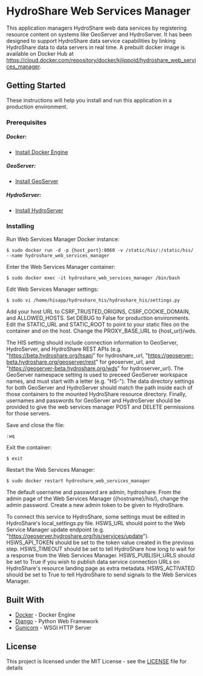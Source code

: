 # HydroShare Web Services Manager

This application managers HydroShare web data services by registering resource content on systems like GeoServer and HydroServer. It has been designed to support HydroShare data service capabilities by linking HydroShare data to data servers in real time. A prebuilt docker image is available on Docker Hub at https://cloud.docker.com/repository/docker/kjlippold/hydroshare_web_services_manager.

## Getting Started

These instructions will help you install and run this application in a production environment.

### Prerequisites

##### Docker:
* [Install Docker Engine](https://docs.docker.com/install/)

##### GeoServer:
* [Install GeoServer](https://github.com/kjlippold/his_geoserver#his-geoserver)

##### HydroServer:
* [Install HydroServer](https://github.com/kjlippold/his_hydroserver#his-hydroserver)

### Installing
Run Web Services Manager Docker instance:
```
$ sudo docker run -d -p {host_port}:8060 -v /static/his/:/static/his/ --name hydroshare_web_services_manager 
```

Enter the Web Services Manager container:
```
$ sudo docker exec -it hydroshare_web_services_manager /bin/bash
```

Edit Web Services Manager settings:
```
$ sudo vi /home/hisapp/hydroshare_his/hydroshare_his/settings.py
```

Add your host URL to CSRF_TRUSTED_ORIGINS, CSRF_COOKIE_DOMAIN, and ALLOWED_HOSTS. Set DEBUG to False for production environments. Edit the STATIC_URL and STATIC_ROOT to point to your static files on the container and on the host. Change the PROXY_BASE_URL to {host_url}/wds.

The HIS setting should include connection information to GeoServer, HydroServer, and HydroShare REST APIs (e.g. "https://beta.hydroshare.org/hsapi" for hydroshare_url, "https://geoserver-beta.hydroshare.org/geoserver/rest" for geoserver_url, and "https://geoserver-beta.hydroshare.org/wds" for hydroserver_url). The GeoServer namespace setting is used to preceed GeoServer workspace names, and must start with a letter (e.g. "HS-"). The data directory settings for both GeoServer and HydroServer should match the path inside each of those containers to the mounted HydroShare resource directory. Finally, usernames and passwords for GeoServer and HydroServer should be provided to give the web services manager POST and DELETE permissions for those servers. 

Save and close the file:
```
:wq
```

Exit the container:
```
$ exit
```

Restart the Web Services Manager:
```
$ sudo docker restart hydroshare_web_services_manager
```

The default username and password are admin, hydroshare. From the admin page of the Web Services Manager ({hostname}/his/), change the admin password. Create a new admin token to be given to HydroShare.

To connect this service to HydroShare, some settings must be edited in HydroShare's local_settings.py file. HSWS_URL should point to the Web Service Manager update endpoint (e.g. "https://geoserver.hydroshare.org/his/services/update"). HSWS_API_TOKEN should be set to the token value created in the previous step. HSWS_TIMEOUT should be set to tell HydroShare how long to wait for a response from the Web Services Manager. HSWS_PUBLISH_URLS should be set to True if you wish to publish data service connection URLs on HydroShare's resource landing page as extra metadata. HSWS_ACTIVATED should be set to True to tell HydroShare to send signals to the Web Services Manager.

## Built With

* [Docker](https://docs.docker.com) - Docker Engine
* [Django](https://www.djangoproject.com) - Python Web Framework
* [Gunicorn](https://gunicorn.org) - WSGI HTTP Server

## License

This project is licensed under the MIT License - see the [LICENSE](LICENSE) file for details